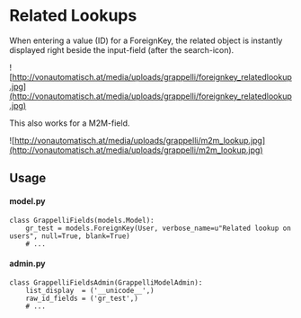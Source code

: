 # Related Lookups #

When entering a value (ID) for a ForeignKey, the related object is instantly displayed right beside the input-field (after the search-icon).

![http://vonautomatisch.at/media/uploads/grappelli/foreignkey_relatedlookup.jpg](http://vonautomatisch.at/media/uploads/grappelli/foreignkey_relatedlookup.jpg)

This also works for a M2M-field.

![http://vonautomatisch.at/media/uploads/grappelli/m2m_lookup.jpg](http://vonautomatisch.at/media/uploads/grappelli/m2m_lookup.jpg)

## Usage ##

#### model.py ####

```
class GrappelliFields(models.Model):
    gr_test = models.ForeignKey(User, verbose_name=u"Related lookup on users", null=True, blank=True)
    # ...
```

#### admin.py ####

```
class GrappelliFieldsAdmin(GrappelliModelAdmin):
    list_display  = ('__unicode__',)
    raw_id_fields = ('gr_test',)    
    # ...
```